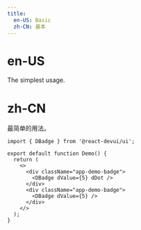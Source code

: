 ```yaml
---
title:
  en-US: Basic
  zh-CN: 基本
---
```


# en-US

The simplest usage.

# zh-CN

最简单的用法。

```tsx
import { DBadge } from '@react-devui/ui';

export default function Demo() {
  return (
    <>
      <div className="app-demo-badge">
        <DBadge dValue={5} dDot />
      </div>
      <div className="app-demo-badge">
        <DBadge dValue={5} />
      </div>
    </>
  );
}
```
